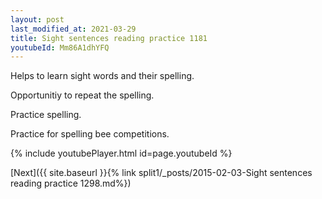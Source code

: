 ```yaml
---
layout: post
last_modified_at: 2021-03-29
title: Sight sentences reading practice 1181
youtubeId: Mm86A1dhYFQ
---
```

 
 
Helps to learn sight words and their spelling.

Opportunitiy to repeat the spelling. 

Practice spelling. 
 
Practice for spelling bee competitions. 
 
{% include youtubePlayer.html id=page.youtubeId %}
 
 

[Next]({{ site.baseurl }}{% link  split1/_posts/2015-02-03-Sight sentences reading practice 1298.md%})
 
